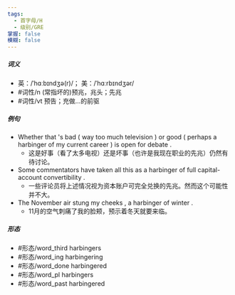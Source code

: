 ```yaml
---
tags:
  - 首字母/H
  - 级别/GRE
掌握: false
模糊: false
---
```

##### 词义
- 英：/ˈhɑːbɪndʒə(r)/； 美：/ˈhɑːrbɪndʒər/
- #词性/n  (常指坏的)预兆，兆头；先兆
- #词性/vt  预告；充做…的前驱
##### 例句
- Whether that 's bad ( way too much television ) or good ( perhaps a harbinger of my current career ) is open for debate .
	- 这是好事（看了太多电视）还是坏事（也许是我现在职业的先兆）仍然有待讨论。
- Some commentators have taken all this as a harbinger of full capital-account convertibility .
	- 一些评论员将上述情况视为资本账户可完全兑换的先兆。然而这个可能性并不大。
- The November air stung my cheeks , a harbinger of winter .
	- 11月的空气刺痛了我的脸颊，预示着冬天就要来临。
##### 形态
- #形态/word_third harbingers
- #形态/word_ing harbingering
- #形态/word_done harbingered
- #形态/word_pl harbingers
- #形态/word_past harbingered
